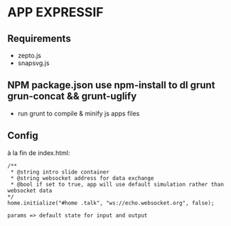 # APP EXPRESSIF
## Requirements
* zepto.js
* snapsvg.js

## NPM package.json use npm-install to dl grunt grun-concat && grunt-uglify
* run grunt to compile & minify js apps files

## Config
à la fin de index.html:

	/**
	 * @string intro slide container
	 * @string websocket address for data exchange
	 * @bool if set to true, app will use default simulation rather than websocket data
	*/
 	home.initialize("#home .talk", "ws://echo.websocket.org", false);

 	params => default state for input and output
